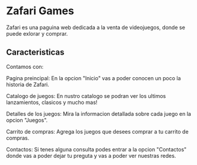 # Zafari Games

Zafari es una paguina web dedicada a la venta de videojuegos, donde se puede exlorar y comprar.

## Caracteristicas

Contamos con:

Pagina preincipal: En la opcion "Inicio" vas a poder conocen un poco la historia de Zafari.

Catalogo de juegos: En nustro catalogo se podran ver los ultimos lanzamientos, clasicos y mucho mas!

Detalles de los juegos: Mira la informacion detallada sobre cada juego en la opcion "Juegos".

Carrito de compras: Agrega los juegos que desees comprar a tu carrito de compras. 

Contactos: Si tenes alguna consulta podes entrar a la opcion "Contactos" donde vas a poder dejar tu preguta y vas a poder ver nuestras redes. 

